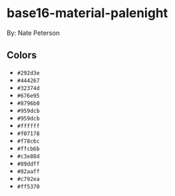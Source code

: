 # base16-material-palenight

By: Nate Peterson

## Colors

* `#292d3e`
* `#444267`
* `#32374d`
* `#676e95`
* `#8796b0`
* `#959dcb`
* `#959dcb`
* `#ffffff`
* `#f07178`
* `#f78c6c`
* `#ffcb6b`
* `#c3e88d`
* `#89ddff`
* `#82aaff`
* `#c792ea`
* `#ff5370`
